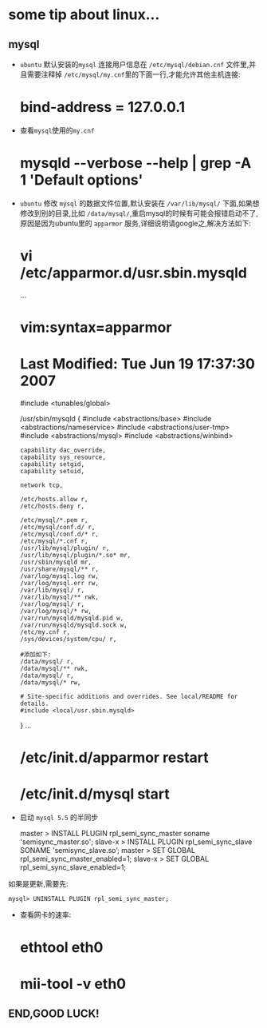 some tip about linux...
=======================

mysql
------

- `ubuntu` 默认安装的`mysql` 连接用户信息在 `/etc/mysql/debian.cnf` 文件里,并且需要注释掉 `/etc/mysql/my.cnf`里的下面一行,才能允许其他主机连接:

    # bind-address           = 127.0.0.1

- 查看`mysql`使用的`my.cnf`

    # mysqld --verbose --help | grep -A 1 'Default options'

- `ubuntu` 修改 `mysql` 的数据文件位置,默认安装在 `/var/lib/mysql/` 下面,如果想修改到别的目录,比如 `/data/mysql/`,重启mysql的时候有可能会报错启动不了,原因是因为ubuntu里的 `apparmor` 服务,详细说明请google之,解决方法如下:

    # vi /etc/apparmor.d/usr.sbin.mysqld
    ...
    # vim:syntax=apparmor
    # Last Modified: Tue Jun 19 17:37:30 2007
    #include <tunables/global>

    /usr/sbin/mysqld {
      #include <abstractions/base>
      #include <abstractions/nameservice>
      #include <abstractions/user-tmp>
      #include <abstractions/mysql>
      #include <abstractions/winbind>

      capability dac_override,
      capability sys_resource,
      capability setgid,
      capability setuid,

      network tcp,

      /etc/hosts.allow r,
      /etc/hosts.deny r,

      /etc/mysql/*.pem r,
      /etc/mysql/conf.d/ r,
      /etc/mysql/conf.d/* r,
      /etc/mysql/*.cnf r,
      /usr/lib/mysql/plugin/ r,
      /usr/lib/mysql/plugin/*.so* mr,
      /usr/sbin/mysqld mr,
      /usr/share/mysql/** r,
      /var/log/mysql.log rw,
      /var/log/mysql.err rw,
      /var/lib/mysql/ r,
      /var/lib/mysql/** rwk,
      /var/log/mysql/ r,
      /var/log/mysql/* rw,
      /var/run/mysqld/mysqld.pid w,
      /var/run/mysqld/mysqld.sock w,
      /etc/my.cnf r,
      /sys/devices/system/cpu/ r,

      #添加如下:
      /data/mysql/ r,
      /data/mysql/** rwk,
      /data/mysql/ r,
      /data/mysql/* rw,

      # Site-specific additions and overrides. See local/README for details.
      #include <local/usr.sbin.mysqld>
    }
    ...
    # /etc/init.d/apparmor restart
    # /etc/init.d/mysql start

- 启动 `mysql 5.5` 的半同步
    
    master  > INSTALL PLUGIN rpl_semi_sync_master soname 'semisync_master.so';
    slave-x > INSTALL PLUGIN rpl_semi_sync_slave SONAME 'semisync_slave.so’;
    master  > SET GLOBAL rpl_semi_sync_master_enabled=1;
    slave-x > SET GLOBAL rpl_semi_sync_slave_enabled=1;

如果是更新,需要先:

    mysql> UNINSTALL PLUGIN rpl_semi_sync_master;
    
- 查看网卡的速率:

    # ethtool eth0
    # mii-tool -v eth0



END,GOOD LUCK!
--------------
